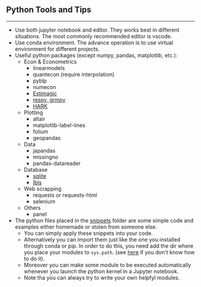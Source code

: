 ## Python Tools and Tips

---

- Use both jupyter notebook and editor. They works best in different situations. The most commonly recommended editor is vscode.
- Use conda environment. The advance operation is to use virtual environment for different projects.
- Useful python packages (except numpy, pandas, matplotlib, etc.):
  - Econ & Econometrics
    - linearmodels
    - quantecon (require interpolation)
    - pyblp
    - numecon
    - [Estimagic](https://estimagic.readthedocs.io/en/latest/)
    - [respy, grmpy](https://ose-resources.readthedocs.io/en/latest/OpenSourceEconomics.html#model-packages)
    - [HARK](https://github.com/econ-ark/HARK)
  - Plotting
    - altair
    - matplotlib-label-lines
    - folium
    - geopandas
  - Data
    - japandas
    - missingno
    - pandas-datareader
  - Database
    - [sqlite](https://docs.python.org/3/library/sqlite3.html)
    - [Ibis](https://docs.ibis-project.org/)
  - Web scrapping
    - requests or requests-html
    - selenium
  - Others
    - panel
- The python files placed in the [snippets](/snippets) folder are some simple code and examples either homemade or stolen from someone else.
  - You can simply apply these snippets into your code.
  - Alternatively you can import them just like the one you installed through conda or pip. In order to do this, you need add the dir where you place your modules to `sys.path`. (see [here](https://stackoverflow.com/a/37008663) if you don't know how to do it).
  - Moreover you can make some module to be executed automatically whenever you launch the python kernel in a Jupyter notebook.
  - Note tha you can always try to write your own helpfyl modules.
